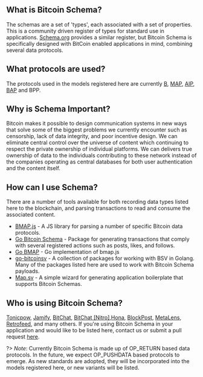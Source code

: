 ## What is Bitcoin Schema?

The schemas are a set of 'types', each associated with a set of properties. This is a community driven register of types for standard use in applications. [Schema.org](https://schema.org/) provides a similar register, but Bitcoin Schema is specifically designed with BitCoin enabled applications in mind, combining several data protocols.

## What protocols are used?

The protocols used in the models registered here are currently [B](https://github.com/unwriter/b), [MAP](https://github.com/rohenaz/map), [AIP](https://github.com/attilaaf/AUTHOR_IDENTITY_PROTOCOL), [BAP](https://github.com/icellan/bap) and BPP.

## Why is Schema Important?

Bitcoin makes it possible to design communication systems in new ways that solve some of the biggest problems we currently encounter such as censorship, lack of data integrity, and poor incentive design. We can eliminate central control over the universe of content which continuing to respect the private ownership of individual platforms. We can delivers true ownership of data to the individuals contributing to these network instead of the companies operating as central databases for both user authentication and the content itself.

## How can I use Schema?

There are a number of tools available for both recording data types listed here to the blockchain, and parsing transactions to read and consume the associated content.

- [BMAP.js](https://github.com/rohenaz/bmap) - A JS library for parsing a number of specific Bitcoin data protocols.
- [Go Bitcoin Schema](https://github.com/BitcoinSchema/go-bmap) - Package for generating transactions that comply with several registered actions such as posts, likes, and follows.
- [Go BMAP](https://github.com/bitcoinschema/go-bmap) - Go implementation of bmap.js
- [go-bitcoinsv](https://gobitcoinsv.com) - A collection of packages for working with BSV in Golang. Many of the packages listed here are used to work with Bitcoin Schema payloads.
- [Map.sv](https://map.sv) - A simple wizard for generating application boilerplate that supports Bitcoin Schemas.

## Who is using Bitcoin Schema?

[Tonicpow](https://tonicpow.com), [Jamify](https://jamify.xyz), [BitChat](https://bitchat.allaboardbitcoin.com), [BitChat [Nitro]](https://bitchatnitro.com),[Hona](https://hona.app), [BlockPost](https://blockpost.network), [MetaLens](https://metalens.app), [Retrofeed](https://retrofeed.me), and many others. If you're using Bitcoin Schema in your application and would like to be listed here, contact us or submit a pull request [here](https://github.com/BitcoinSchema/schema).

?> _Note_: Currently Bitcoin Schema is made up of OP_RETURN based data protocols. In the future, we expect OP_PUSHDATA based protocols to emerge. As new standards are adopted, they will be incorporated into the models registered here, or new variants will be listed.
